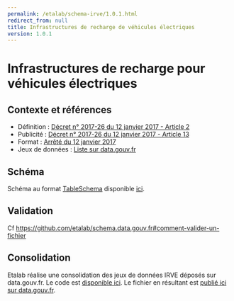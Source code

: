 ```yaml
---
permalink: /etalab/schema-irve/1.0.1.html
redirect_from: null
title: Infrastructures de recharge de véhicules électriques
version: 1.0.1
---
```


# Infrastructures de recharge pour véhicules électriques

## Contexte et références

* Définition : [Décret n° 2017-26 du 12 janvier 2017 - Article 2](https://www.legifrance.gouv.fr/eli/decret/2017/1/12/DEVR1603472D/jo/article_2)
* Publicité : [Décret n° 2017-26 du 12 janvier 2017 - Article 13](https://www.legifrance.gouv.fr/eli/decret/2017/1/12/DEVR1603472D/jo/article_13)
* Format : [Arrêté du 12 janvier 2017](https://www.legifrance.gouv.fr/affichTexte.do?cidTexte=JORFTEXT000033860733&categorieLien=id#JORFSCTA000033860739)
* Jeux de données : [Liste sur data.gouv.fr](https://www.data.gouv.fr/fr/search/?q=IRVE)

## Schéma

Schéma au format [TableSchema](https://frictionlessdata.io/specs/table-schema) disponible [ici](https://github.com/etalab/schema-irve/blob/master/schema.json).

## Validation

Cf https://github.com/etalab/schema.data.gouv.fr#comment-valider-un-fichier

## Consolidation

Etalab réalise une consolidation des jeux de données IRVE déposés sur data.gouv.fr. Le code est [disponible ici](https://github.com/etalab/schema-irve/tree/master/aggregration). Le fichier en résultant est [publié ici sur data.gouv.fr](https://www.data.gouv.fr/fr/datasets/5448d3e0c751df01f85d0572).